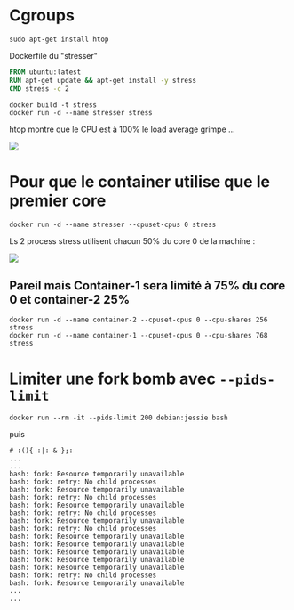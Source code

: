 # Cgroups

`sudo apt-get install htop`

Dockerfile du "stresser"

```dockerfile
FROM ubuntu:latest
RUN apt-get update && apt-get install -y stress
CMD stress -c 2
```

```
docker build -t stress
docker run -d --name stresser stress
```

htop montre que le CPU est à  100% le load average grimpe ...

![](https://camo.githubusercontent.com/011bb47d3a0f23ee304647fd0464120134a48271/687474703a2f2f692e696d6775722e636f6d2f4c4232794e30742e706e67)


# Pour que le container utilise que le premier core

`docker run -d --name stresser --cpuset-cpus 0 stress`

Ls 2 process stress utilisent chacun 50% du core 0 de la machine :

![](https://camo.githubusercontent.com/a56c427a7063beaba1d2ef021b854cf99851bda3/687474703a2f2f692e696d6775722e636f6d2f494a50333162502e706e67)

## Pareil mais Container-1 sera limité à 75% du core 0 et container-2 25%

```
docker run -d --name container-2 --cpuset-cpus 0 --cpu-shares 256 stress
docker run -d --name container-1 --cpuset-cpus 0 --cpu-shares 768 stress    
```

# Limiter une fork bomb avec `--pids-limit`

`docker run --rm -it --pids-limit 200 debian:jessie bash`

puis

```
# :(){ :|: & };:
...
...
bash: fork: Resource temporarily unavailable
bash: fork: retry: No child processes
bash: fork: Resource temporarily unavailable
bash: fork: retry: No child processes
bash: fork: Resource temporarily unavailable
bash: fork: retry: No child processes
bash: fork: Resource temporarily unavailable
bash: fork: retry: No child processes
bash: fork: Resource temporarily unavailable
bash: fork: Resource temporarily unavailable
bash: fork: Resource temporarily unavailable
bash: fork: Resource temporarily unavailable
bash: fork: Resource temporarily unavailable
bash: fork: retry: No child processes
bash: fork: Resource temporarily unavailable
...
...
```

